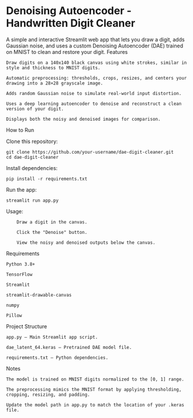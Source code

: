 # Denoising Autoencoder - Handwritten Digit Cleaner

A simple and interactive Streamlit web app that lets you draw a digit, adds Gaussian noise, and uses a custom Denoising Autoencoder (DAE) trained on MNIST to clean and restore your digit.
Features

    Draw digits on a 140x140 black canvas using white strokes, similar in style and thickness to MNIST digits.

    Automatic preprocessing: thresholds, crops, resizes, and centers your drawing into a 28×28 grayscale image.

    Adds random Gaussian noise to simulate real-world input distortion.

    Uses a deep learning autoencoder to denoise and reconstruct a clean version of your digit.

    Displays both the noisy and denoised images for comparison.

How to Run

Clone this repository:

    git clone https://github.com/your-username/dae-digit-cleaner.git
    cd dae-digit-cleaner

Install dependencies:

    pip install -r requirements.txt

Run the app:

    streamlit run app.py

Usage:

        Draw a digit in the canvas.

        Click the "Denoise" button.

        View the noisy and denoised outputs below the canvas.

Requirements

    Python 3.8+

    TensorFlow

    Streamlit

    streamlit-drawable-canvas

    numpy

    Pillow

Project Structure

    app.py — Main Streamlit app script.

    dae_latent_64.keras — Pretrained DAE model file.

    requirements.txt — Python dependencies.

Notes

    The model is trained on MNIST digits normalized to the [0, 1] range.

    The preprocessing mimics the MNIST format by applying thresholding, cropping, resizing, and padding.

    Update the model path in app.py to match the location of your .keras file.

